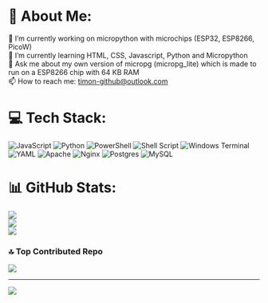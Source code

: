 # 💫 About Me:
🔭 I’m currently working on micropython with microchips (ESP32, ESP8266, PicoW)<br>🌱 I’m currently learning HTML, CSS, Javascript, Python and Micropython<br>💬 Ask me about my own version of micropg (micropg_lite) which is made to run on a ESP8266 chip with 64 KB RAM<br>📫 How to reach me: [timon-github@outlook.com](mailto:timon-github@outlook.com)


# 💻 Tech Stack:
![JavaScript](https://img.shields.io/badge/javascript-%23323330.svg?style=for-the-badge&logo=javascript&logoColor=%23F7DF1E) ![Python](https://img.shields.io/badge/python-3670A0?style=for-the-badge&logo=python&logoColor=ffdd54) ![PowerShell](https://img.shields.io/badge/PowerShell-%235391FE.svg?style=for-the-badge&logo=powershell&logoColor=white) ![Shell Script](https://img.shields.io/badge/shell_script-%23121011.svg?style=for-the-badge&logo=gnu-bash&logoColor=white) ![Windows Terminal](https://img.shields.io/badge/Windows%20Terminal-%234D4D4D.svg?style=for-the-badge&logo=windows-terminal&logoColor=white) ![YAML](https://img.shields.io/badge/yaml-%23ffffff.svg?style=for-the-badge&logo=yaml&logoColor=151515) ![Apache](https://img.shields.io/badge/apache-%23D42029.svg?style=for-the-badge&logo=apache&logoColor=white) ![Nginx](https://img.shields.io/badge/nginx-%23009639.svg?style=for-the-badge&logo=nginx&logoColor=white) ![Postgres](https://img.shields.io/badge/postgres-%23316192.svg?style=for-the-badge&logo=postgresql&logoColor=white) ![MySQL](https://img.shields.io/badge/mysql-4479A1.svg?style=for-the-badge&logo=mysql&logoColor=white)
# 📊 GitHub Stats:
![](https://github-readme-stats.vercel.app/api?username=TimonW-Dev&theme=dark&hide_border=true&include_all_commits=true&count_private=true)<br/>
![](https://github-readme-streak-stats.herokuapp.com/?user=TimonW-Dev&theme=dark&hide_border=true)<br/>
![](https://github-readme-stats.vercel.app/api/top-langs/?username=TimonW-Dev&theme=dark&hide_border=true&include_all_commits=true&count_private=true&layout=compact)

### 🔝 Top Contributed Repo
![](https://github-contributor-stats.vercel.app/api?username=TimonW-Dev&limit=5&theme=shadow_blue&combine_all_yearly_contributions=true)

---
[![](https://visitcount.itsvg.in/api?id=TimonW-Dev&icon=5&color=0)](https://visitcount.itsvg.in)

<!-- Proudly created with GPRM ( https://gprm.itsvg.in ) -->
<!-- Thanks from TimonW -->